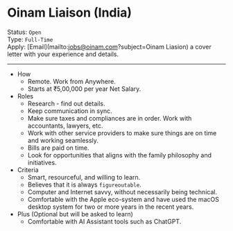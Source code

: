 # Oinam Liaison (India)

Status: `Open`\
Type: `Full-Time`\
Apply: [Email](mailto:jobs@oinam.com?subject=Oinam Liasion) a cover letter with your experience and details.

---

- How
	+ Remote. Work from Anywhere.
	+ Starts at ₹5,00,000 per year Net Salary.
- Roles
	+ Research - find out details.
	+ Keep communication in sync.
	+ Make sure taxes and compliances are in order. Work with accountants, lawyers, etc.
	+ Work with other service providers to make sure things are on time and working seamlessly.
	+ Bills are paid on time.
	+ Look for opportunities that aligns with the family philosophy and initiatives.
- Criteria
	+ Smart, resourceful, and willing to learn.
	+ Believes that it is always `figureoutable`.
	+ Computer and Internet savvy, without necessarily being technical.
	+ Comfortable with the Apple eco-system and have used the macOS desktop system for two or more years in the recent years.
- Plus (Optional but will be asked to learn)
	+ Comfortable with AI Assistant tools such as ChatGPT.